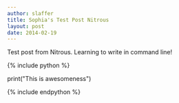 ```yaml
---
author: slaffer
title: Sophia's Test Post Nitrous
layout: post
date: 2014-02-19
---
```


Test post from Nitrous. Learning to write in command line!

{% include python %}

print("This is awesomeness")

{% include endpython %}

